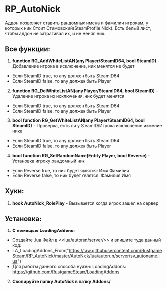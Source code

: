 # RP_AutoNick
Аддон позволяет ставить рандомные имена и фамилии игрокам, у которых ник
Стоит Стимовский(SteamProfile Nick).
Есть белый лист, чтобы аддон не затрагивал их, и не менял ник.

## Все функции:
1. **function RG_AddWhiteListAN(any Player/SteamID64, bool SteamID)** - Добавление игрока в исключение, ник менятся не будет
* Если SteamID true, то any должен быть SteamID64
* Если SteamID false, то any должен быть Player
2. **function RG_DelWhiteListAN(any Player/SteamID64, bool SteamID)** - Удаление игрока из исключения, ник будет менятся
* Если SteamID true, то any должен быть SteamID64
* Если SteamID false, то any должен быть Player
3. **bool function RG_GetWhiteListAN(any Player/SteamID64, bool SteamID)** - Проверка, есть ли у SteamID/Игрока исключение измение ника
* Если SteamID true, то any должен быть SteamID64
* Если SteamID false, то any должен быть Player
4. **bool function RG_SetRandomName(Entity Player, bool Reverse)** - Установка игроку рандомный ник
* Если Reverse true, то ник будет являтся: Имя Фамилия
* Если Reverse false, то ник будет являтся: Фамилия Имя

## Хуки:
1. **hook AutoNick_RolePlay** - Вызывается когда игрок зашел на сервер

## Установка:
1. **С помощью LoadingAddons:**
* Создайте .lua Файл в <<lua/autorun/server/>> и впишите туда данный код: 
* LA_LoadingAddons_From("https://raw.githubusercontent.com/RustgameSteam/RP_AutoNick/master/AutoNick/lua/autorun/server/sv_autoname.lua")
* Для работы данного способа нужен: LoadingAddons: https://github.com/RustgameSteam/LoadingAddons
2. **Скопируйте папку AutoNick в папку Addons/**
